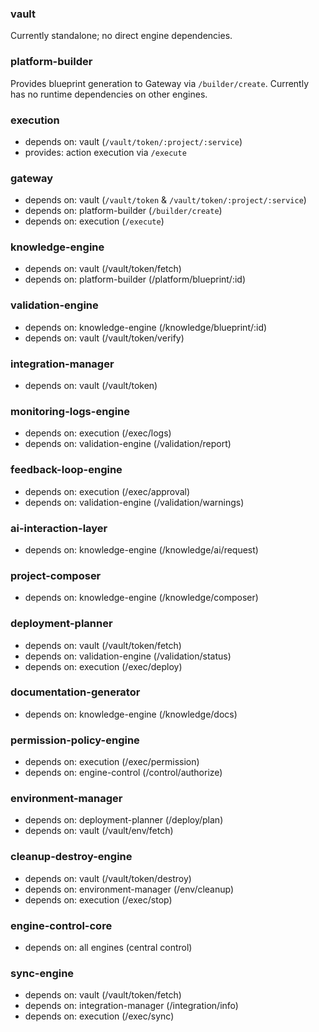 ### vault
Currently standalone; no direct engine dependencies.

### platform-builder
Provides blueprint generation to Gateway via `/builder/create`.
Currently has no runtime dependencies on other engines.

### execution
- depends on: vault (`/vault/token/:project/:service`)
- provides: action execution via `/execute`

### gateway
- depends on: vault (`/vault/token` & `/vault/token/:project/:service`)
- depends on: platform-builder (`/builder/create`)
- depends on: execution (`/execute`)

### knowledge-engine
- depends on: vault (/vault/token/fetch)
- depends on: platform-builder (/platform/blueprint/:id)

### validation-engine
- depends on: knowledge-engine (/knowledge/blueprint/:id)
- depends on: vault (/vault/token/verify)

### integration-manager
- depends on: vault (/vault/token)

### monitoring-logs-engine
- depends on: execution (/exec/logs)
- depends on: validation-engine (/validation/report)

### feedback-loop-engine
- depends on: execution (/exec/approval)
- depends on: validation-engine (/validation/warnings)

### ai-interaction-layer
- depends on: knowledge-engine (/knowledge/ai/request)

### project-composer
- depends on: knowledge-engine (/knowledge/composer)

### deployment-planner
- depends on: vault (/vault/token/fetch)
- depends on: validation-engine (/validation/status)
- depends on: execution (/exec/deploy)

### documentation-generator
- depends on: knowledge-engine (/knowledge/docs)

### permission-policy-engine
- depends on: execution (/exec/permission)
- depends on: engine-control (/control/authorize)

### environment-manager
- depends on: deployment-planner (/deploy/plan)
- depends on: vault (/vault/env/fetch)

### cleanup-destroy-engine
- depends on: vault (/vault/token/destroy)
- depends on: environment-manager (/env/cleanup)
- depends on: execution (/exec/stop)

### engine-control-core
- depends on: all engines (central control)

### sync-engine
- depends on: vault (/vault/token/fetch)
- depends on: integration-manager (/integration/info)
- depends on: execution (/exec/sync)
